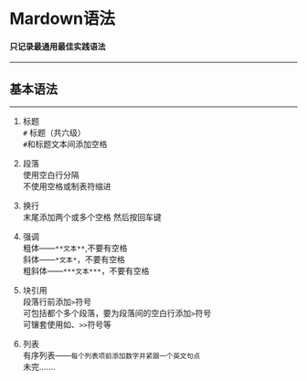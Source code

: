 # **Mardown语法** 
#### 只记录最通用最佳实践语法  
 ******    
## **基本语法**  
 ******

1. 标题  
	`#` 标题（共六级）  
	`#`和标题文本间添加空格  

2. 段落  
	使用空白行分隔  
	不使用空格或制表符缩进  

3. 换行  
	末尾添加两个或多个空格 然后按回车键  

4. 强调  
	粗体——`**文本**`,不要有空格  
	斜体——`*文本*`，不要有空格  
	粗斜体——`***文本***`，不要有空格  

5. 块引用  
	段落行前添加`>`符号  
	可包括都个多个段落，要为段落间的空白行添加`>`符号  
	可镶套使用如、`>>`符号等  

6. 列表    
	有序列表——`每个列表项前添加数字并紧跟一个英文句点`  
	未完.......
		
